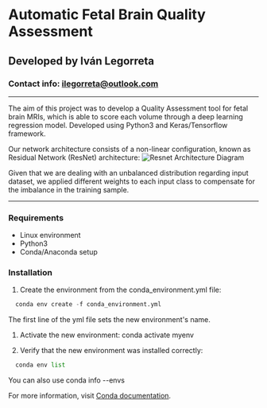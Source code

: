 # Automatic Fetal Brain Quality Assessment
## Developed by Iván Legorreta
### Contact info: ilegorreta@outlook.com

---

The aim of this project was to develop a Quality Assessment tool for fetal brain MRIs, which is able to score each volume through a deep learning regression model. Developed using Python3 and Keras/Tensorflow framework.

Our network architecture consists of a non-linear configuration, known as Residual Network (ResNet) architecture: 
![Resnet Architecture Diagram](https://github.com/ilegorreta/Automatic-Fetal-Brain-Quality-Assessment-Tool/blob/main/resnet_architecture_diagram.png)

Given that we are dealing with an unbalanced distribution regarding input dataset, we applied different weights to each input class to compensate for the imbalance in the training sample.

---
### Requirements
* Linux environment
* Python3
* Conda/Anaconda setup

### Installation
1. Create the environment from the conda_environment.yml file:
```python
  conda env create -f conda_environment.yml
```
The first line of the yml file sets the new environment's name.

1.  Activate the new environment: conda activate myenv

1. Verify that the new environment was installed correctly:
```python
  conda env list
```
You can also use conda info --envs

For more information, visit [Conda documentation](https://docs.conda.io/projects/conda/en/latest/user-guide/tasks/manage-environments.html#creating-an-environment-from-an-environment-yml-file).
